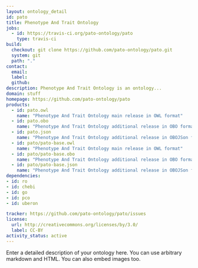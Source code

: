 ```yaml
---
layout: ontology_detail
id: pato
title: Phenotype And Trait Ontology
jobs:
  - id: https://travis-ci.org/pato-ontology/pato
    type: travis-ci
build:
  checkout: git clone https://github.com/pato-ontology/pato.git
  system: git
  path: "."
contact:
  email: 
  label: 
  github: 
description: Phenotype And Trait Ontology is an ontology...
domain: stuff
homepage: https://github.com/pato-ontology/pato
products:
  - id: pato.owl
    name: "Phenotype And Trait Ontology main release in OWL format"
  - id: pato.obo
    name: "Phenotype And Trait Ontology additional release in OBO format"
  - id: pato.json
    name: "Phenotype And Trait Ontology additional release in OBOJSon format"
  - id: pato/pato-base.owl
    name: "Phenotype And Trait Ontology main release in OWL format"
  - id: pato/pato-base.obo
    name: "Phenotype And Trait Ontology additional release in OBO format"
  - id: pato/pato-base.json
    name: "Phenotype And Trait Ontology additional release in OBOJSon format"
dependencies:
- id: ro
- id: chebi
- id: go
- id: pco
- id: uberon

tracker: https://github.com/pato-ontology/pato/issues
license:
  url: http://creativecommons.org/licenses/by/3.0/
  label: CC-BY
activity_status: active
---
```


Enter a detailed description of your ontology here. You can use arbitrary markdown and HTML.
You can also embed images too.

